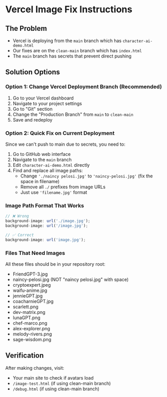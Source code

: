# Vercel Image Fix Instructions

## The Problem
- Vercel is deploying from the `main` branch which has `character-ai-demo.html`
- Our fixes are on the `clean-main` branch which has `index.html`
- The `main` branch has secrets that prevent direct pushing

## Solution Options

### Option 1: Change Vercel Deployment Branch (Recommended)
1. Go to your Vercel dashboard
2. Navigate to your project settings
3. Go to "Git" section
4. Change the "Production Branch" from `main` to `clean-main`
5. Save and redeploy

### Option 2: Quick Fix on Current Deployment
Since we can't push to main due to secrets, you need to:

1. Go to GitHub web interface
2. Navigate to the `main` branch
3. Edit `character-ai-demo.html` directly
4. Find and replace all image paths:
   - Change `'./naincy pelosi.jpg'` to `'naincy-pelosi.jpg'` (fix the space in filename)
   - Remove all `./` prefixes from image URLs
   - Just use `'filename.jpg'` format

### Image Path Format That Works
```javascript
// ❌ Wrong
background-image: url('./image.jpg');
background-image: url('/image.jpg');

// ✅ Correct
background-image: url('image.jpg');
```

### Files That Need Images
All these files should be in your repository root:
- FriendGPT-3.jpg
- naincy-pelosi.jpg (NOT "naincy pelosi.jpg" with space)
- cryptoexpert.jpeg
- waifu-anime.jpg
- jennieGPT.jpg
- coacharnieGPT.jpg
- scarlett.png
- dev-matrix.png
- lunaGPT.png
- chef-marco.png
- alex-explorer.png
- melody-rivers.png
- sage-wisdom.png

## Verification
After making changes, visit:
- Your main site to check if avatars load
- `/image-test.html` (if using clean-main branch)
- `/debug.html` (if using clean-main branch)